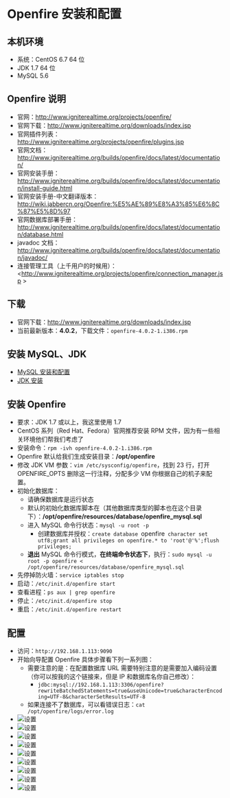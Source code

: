 # Openfire 安装和配置


## 本机环境

- 系统：CentOS 6.7 64 位
- JDK 1.7 64 位
- MySQL 5.6


## Openfire 说明


- 官网：<http://www.igniterealtime.org/projects/openfire/>
- 官网下载：<http://www.igniterealtime.org/downloads/index.jsp>
- 官网插件列表：<http://www.igniterealtime.org/projects/openfire/plugins.jsp>
- 官网文档：<http://www.igniterealtime.org/builds/openfire/docs/latest/documentation/>
- 官网安装手册：<http://www.igniterealtime.org/builds/openfire/docs/latest/documentation/install-guide.html>
- 官网安装手册-中文翻译版本：<http://wiki.jabbercn.org/Openfire:%E5%AE%89%E8%A3%85%E6%8C%87%E5%8D%97>
- 官网数据库部署手册：<http://www.igniterealtime.org/builds/openfire/docs/latest/documentation/database.html>
- javadoc 文档：<http://www.igniterealtime.org/builds/openfire/docs/latest/documentation/javadoc/>
- 连接管理工具（上千用户的时候用）：<http://www.igniterealtime.org/projects/openfire/connection_manager.jsp  >


## 下载

- 官网下载：<http://www.igniterealtime.org/downloads/index.jsp>
- 当前最新版本：**4.0.2**，下载文件：`openfire-4.0.2-1.i386.rpm`


## 安装 MySQL、JDK

- [MySQL 安装和配置](Mysql-Install-And-Settings.md)
- [JDK 安装](JDK-Install.md)


## 安装 Openfire

- 要求：JDK 1.7 或以上，我这里使用 1.7
- CentOS 系列（Red Hat、Fedora）官网推荐安装 RPM 文件，因为有一些相关环境他们帮我们考虑了
- 安装命令：`rpm -ivh openfire-4.0.2-1.i386.rpm`
- Openfire 默认给我们生成安装目录：**/opt/openfire**
- 修改 JDK VM 参数：`vim /etc/sysconfig/openfire`，找到 23 行，打开 OPENFIRE_OPTS 删除这一行注释，分配多少 VM 你根据自己的机子来配置。
- 初始化数据库：
	- 请确保数据库是运行状态
	- 默认的初始化数据库脚本在（其他数据库类型的脚本也在这个目录下）：**/opt/openfire/resources/database/openfire_mysql.sql**
	- 进入 MySQL 命令行状态：`mysql -u root -p`
		- 创建数据库并授权：`create database `openfire` character set utf8;grant all privileges on openfire.* to 'root'@'%';flush privileges;`
	- **退出** MySQL 命令行模式，**在终端命令状态下**，执行：`sudo mysql -u root -p openfire < /opt/openfire/resources/database/openfire_mysql.sql`
- 先停掉防火墙：`service iptables stop`
- 启动：`/etc/init.d/openfire start`
- 查看进程：`ps aux | grep openfire`
- 停止：`/etc/init.d/openfire stop`
- 重启：`/etc/init.d/openfire restart`


## 配置

- 访问：`http://192.168.1.113:9090`
- 开始向导配置 Openfire 具体步骤看下列一系列图：
	- 需要注意的是：在配置数据库 URL 需要特别注意的是需要加入编码设置（你可以按我的这个链接来，但是 IP 和数据库名你自己修改）：
		- `jdbc:mysql://192.168.1.113:3306/openfire?rewriteBatchedStatements=true&useUnicode=true&characterEncoding=UTF-8&characterSetResults=UTF-8`
	- 如果连接不了数据库，可以看错误日志：`cat /opt/openfire/logs/error.log`
- ![设置](images/Openfire-Settings-a-1.jpg)
- ![设置](images/Openfire-Settings-a-2.jpg)
- ![设置](images/Openfire-Settings-a-3.jpg)
- ![设置](images/Openfire-Settings-a-4.jpg)
- ![设置](images/Openfire-Settings-a-5.jpg)
- ![设置](images/Openfire-Settings-a-6.jpg)
- ![设置](images/Openfire-Settings-a-7.jpg)
- ![设置](images/Openfire-Settings-a-8.jpg)
- ![设置](images/Openfire-Settings-a-9.jpg)

